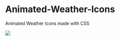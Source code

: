 # Animated-Weather-Icons
Animated Weather Icons made with CSS

![](http://i.imgur.com/95ElMyk.gif)

[Code in codepen.io]: https://cdpn.io/e/rmBbWe
